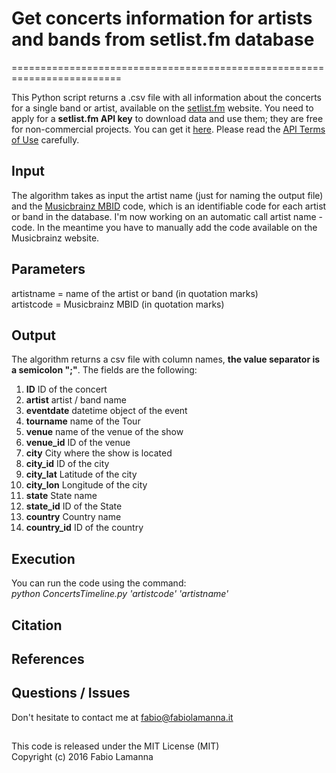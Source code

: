 # Get concerts information for artists and bands from setlist.fm database
=========================================================================

This Python script returns a .csv file with all information about the concerts for a single band or artist, available on the [setlist.fm](http://www.setlist.fm/) website. You need to apply for a **setlist.fm API key** to download data and use them; they are free for non-commercial projects. You can get it [here](http://api.setlist.fm/docs/index.html). Please read the [API Terms of Use](http://www.setlist.fm/help/terms) carefully.

## Input

The algorithm takes as input the artist name (just for naming the output file) and the [Musicbrainz MBID](https://musicbrainz.org/doc/MusicBrainz_Database) code, which is an identifiable code for each artist or band in the database. I'm now working on an automatic call artist name - code. In the meantime you have to manually add the code available on the Musicbrainz website.

## Parameters

artistname = name of the artist or band (in quotation marks)  
artistcode = Musicbrainz MBID (in quotation marks)  
 
## Output

The algorithm returns a csv file with column names, **the value separator is a semicolon ";"**. The fields are the following:

1. **ID** ID of the concert
2. **artist** artist / band name
3. **eventdate** datetime object of the event
4. **tourname** name of the Tour
5. **venue** name of the venue of the show
6. **venue_id** ID of the venue
7. **city** City where the show is located
8. **city_id** ID of the city
9. **city_lat** Latitude of the city
10. **city_lon** Longitude of the city
11. **state** State name
12. **state_id** ID of the State
13. **country** Country name
14. **country_id** ID of the country

## Execution

You can run the code using the command:  
*python ConcertsTimeline.py 'artistcode' 'artistname'*  

## Citation

## References

## Questions / Issues
Don't hesitate to contact me at [fabio@fabiolamanna.it](mailto:fabio@fabiolamanna.it)

##
This code is released under the MIT License (MIT)  
Copyright (c) 2016 Fabio Lamanna


